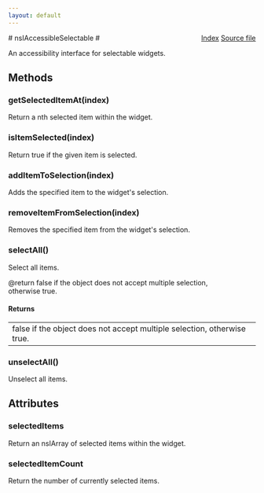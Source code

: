 ```yaml
---
layout: default
---
```

<div class='links' style='float:right'><a href="../index.html">Index</a>
<a href="http://dxr.mozilla.org/mozilla-central/source/accessible/interfaces/nsIAccessibleSelectable.idl">Source file</a>
</div>
# nsIAccessibleSelectable #
  
An accessibility interface for selectable widgets.  
  

## Methods ##

### getSelectedItemAt(index) ###
  
Return a nth selected item within the widget.  
  

### isItemSelected(index) ###
  
Return true if the given item is selected.  
  

### addItemToSelection(index) ###
  
Adds the specified item to the widget's selection.  
  

### removeItemFromSelection(index) ###
  
Removes the specified item from the widget's selection.  
  

### selectAll() ###
  
Select all items.  
  
@return false if the object does not accept multiple selection,  
        otherwise true.  
  

#### Returns ####

<table>

<tr>
<td>false if the object does not accept multiple selection,  
        otherwise true.  
</td>
</tr>

</table>

### unselectAll() ###
  
Unselect all items.  
  

## Attributes ##

### selectedItems ###
  
Return an nsIArray of selected items within the widget.  
  

### selectedItemCount ###
  
Return the number of currently selected items.  
  
